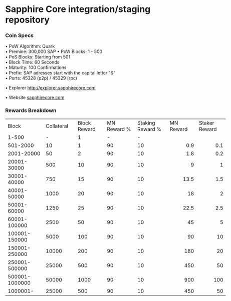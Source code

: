Sapphire Core integration/staging repository
=====================================


### Coin Specs

• PoW Algorithm: Quark  
• Premine: 300,000 SAP
• PoW Blocks: 1 - 500  
• PoS Blocks: Starting from 501  
• Block Time: 60 Seconds    
• Maturity: 100 Confirmations  
• Prefix: SAP adresses start with the capital letter "S"  
• Ports: 45328 (p2p) / 45329 (rpc)

• Explorer http://explorer.sapphirecore.com

• Website [sapphirecore.com](http://www.sapphirecore.com)

### Rewards Breakdown
<table border=0 cellpadding=0 cellspacing=0 width=701 class=xl6553517252
 style='border-collapse:collapse;table-layout:fixed;width:528pt'>
 <col class=xl6553517252 width=139 style='mso-width-source:userset;mso-width-alt:
 4785;width:104pt'>
 <col class=xl6553517252 width=107 span=2 style='mso-width-source:userset;
 mso-width-alt:3702;width:81pt'>
 <col class=xl6553517252 width=134 style='mso-width-source:userset;mso-width-alt:
 4608;width:100pt'>
 <col class=xl6553517252 width=107 span=2 style='mso-width-source:userset;
 mso-width-alt:3702;width:81pt'>
 <tr height=21 style='mso-height-source:userset;height:15.75pt'>
  <td height=21 class=xl6317252 width=150 style='height:15.75pt;width:104pt'>Block</td>
  <td class=xl6317252 width=107 style='width:81pt'>Collateral</td>
  <td class=xl6317252 width=107 style='width:81pt'>Block Reward</td>
  <td class=xl6317252 width=107 style='width:81pt'>MN Reward %</td>
  <td class=xl6317252 width=134 style='width:100pt'>Staking Reward %</td>
  <td class=xl6317252 width=107 style='width:81pt'>MN Reward</td>
  <td class=xl6317252 width=107 style='width:81pt'>Staker Reward</td>
 </tr>
 <tr height=21 style='mso-height-source:userset;height:15.75pt'>
  <td height=21 class=xl6417252 style='height:15.75pt'>1-500</td>
  <td class=xl6517252>-</td>
  <td class=xl6517252>1</td>
  <td class=xl6617252>-</td>
  <td class=xl6617252>-</td>
  <td class=xl6717252></td>
  <td class=xl6553517252></td>
 </tr>
 <tr height=21 style='mso-height-source:userset;height:15.75pt'>
  <td height=21 class=xl6417252 style='height:15.75pt'>501-2000</td>
  <td class=xl6517252>10</td>
  <td class=xl6617252>1</td>
  <td class=xl6617252>90</td>
  <td class=xl6617252>10</td>
  <td class=xl6717252 align=right>0.9</td>
  <td class=xl6817252 align=right>0.1</td>
 </tr>
 <tr height=21 style='mso-height-source:userset;height:15.75pt'>
  <td height=21 class=xl6417252 style='height:15.75pt'>2001-20000</td>
  <td class=xl6517252>50</td>
  <td class=xl6617252>2</td>
  <td class=xl6617252>90</td>
  <td class=xl6617252>10</td>
  <td class=xl6717252 align=right>1.8</td>
  <td class=xl6817252 align=right>0.2</td>
 </tr>
 <tr height=21 style='mso-height-source:userset;height:15.75pt'>
  <td height=21 class=xl6417252 style='height:15.75pt'>20001-30000</td>
  <td class=xl6517252>500</td>
  <td class=xl6617252>10</td>
  <td class=xl6617252>90</td>
  <td class=xl6617252>10</td>
  <td class=xl6717252 align=right>9</td>
  <td class=xl6817252 align=right>1</td>
 </tr>
 <tr height=21 style='mso-height-source:userset;height:15.75pt'>
  <td height=21 class=xl6417252 style='height:15.75pt'>30001-40000</td>
  <td class=xl6517252>750</td>
  <td class=xl6617252>15</td>
  <td class=xl6617252>90</td>
  <td class=xl6617252>10</td>
  <td class=xl6717252 align=right>13.5</td>
  <td class=xl6817252 align=right>1.5</td>
 </tr>
 <tr height=21 style='mso-height-source:userset;height:15.75pt'>
  <td height=21 class=xl6417252 style='height:15.75pt'>40001-50000</td>
  <td class=xl6517252>1000</td>
  <td class=xl6617252>20</td>
  <td class=xl6617252>90</td>
  <td class=xl6617252>10</td>
  <td class=xl6717252 align=right>18</td>
  <td class=xl6817252 align=right>2</td>
 </tr>
 <tr height=21 style='mso-height-source:userset;height:15.75pt'>
  <td height=21 class=xl6417252 style='height:15.75pt'>50001-60000</td>
  <td class=xl6517252>1250</td>
  <td class=xl6617252>25</td>
  <td class=xl6617252>90</td>
  <td class=xl6617252>10</td>
  <td class=xl6717252 align=right>22.5</td>
  <td class=xl6817252 align=right>2.5</td>
 </tr>
 <tr height=21 style='mso-height-source:userset;height:15.75pt'>
  <td height=21 class=xl6417252 style='height:15.75pt'>60001-100000</td>
  <td class=xl6517252>2500</td>
  <td class=xl6617252>50</td>
  <td class=xl6617252>90</td>
  <td class=xl6617252>10</td>
  <td class=xl6717252 align=right>45</td>
  <td class=xl6817252 align=right>5</td>
 </tr>
 <tr height=21 style='mso-height-source:userset;height:15.75pt'>
   <td height=21 class=xl6417252 style='height:15.75pt'>100001-150000</td>
   <td class=xl6517252>5000</td>
   <td class=xl6617252>100</td>
   <td class=xl6617252>90</td>
   <td class=xl6617252>10</td>
   <td class=xl6717252 align=right>90</td>
   <td class=xl6817252 align=right>10</td>
 </tr>
 <tr height=21 style='mso-height-source:userset;height:15.75pt'>
  <td height=21 class=xl6417252 style='height:15.75pt'>150001-250000</td>
  <td class=xl6517252>10000</td>
  <td class=xl6617252>200</td>
  <td class=xl6617252>90</td>
  <td class=xl6617252>10</td>
  <td class=xl6717252 align=right>180</td>
  <td class=xl6817252 align=right>20</td>
 </tr>
 <tr height=21 style='mso-height-source:userset;height:15.75pt'>
  <td height=21 class=xl6417252 style='height:15.75pt'>250001-500000</td>
  <td class=xl6517252>25000</td>
  <td class=xl6617252>500</td>
  <td class=xl6617252>90</td>
  <td class=xl6617252>10</td>
  <td class=xl6717252 align=right>450</td>
  <td class=xl6817252 align=right>50</td>
 </tr>
    
 <tr height=21 style='mso-height-source:userset;height:15.75pt'>
  <td height=21 class=xl6417252 style='height:15.75pt'>500001-1000000</td>
  <td class=xl6517252>50000</td>
  <td class=xl6617252>1000</td>
  <td class=xl6617252>90</td>
  <td class=xl6617252>10</td>
  <td class=xl6717252 align=right>900</td>
  <td class=xl6817252 align=right>100</td>
 </tr>
 <tr height=21 style='mso-height-source:userset;height:15.75pt'>
  <td height=21 class=xl6417252 style='height:15.75pt'>1000001-</td>
  <td class=xl6517252>25000</td>
  <td class=xl6617252>500</td>
  <td class=xl6617252>90</td>
  <td class=xl6617252>10</td>
  <td class=xl6717252 align=right>450</td>
  <td class=xl6817252 align=right>50</td>
 </tr> 
 </table>

